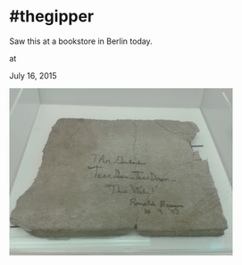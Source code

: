 # #thegipper

Saw this at a bookstore in Berlin today. 













at

July 16, 2015















![](20150716_112800.jpg)
